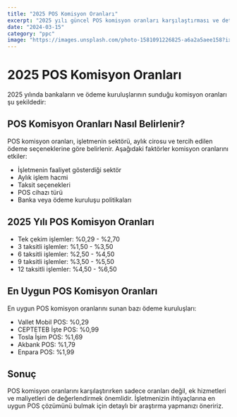```yaml
---
title: "2025 POS Komisyon Oranları"
excerpt: "2025 yılı güncel POS komisyon oranları karşılaştırması ve detaylı analiz."
date: "2024-03-15"
category: "ppc"
image: "https://images.unsplash.com/photo-1581091226825-a6a2a5aee158?ixlib=rb-1.2.1&auto=format&fit=crop&w=800&q=80"
---
```


# 2025 POS Komisyon Oranları

2025 yılında bankaların ve ödeme kuruluşlarının sunduğu komisyon oranları şu şekildedir:

## POS Komisyon Oranları Nasıl Belirlenir?

POS komisyon oranları, işletmenin sektörü, aylık cirosu ve tercih edilen ödeme seçeneklerine göre belirlenir. Aşağıdaki faktörler komisyon oranlarını etkiler:

- İşletmenin faaliyet gösterdiği sektör
- Aylık işlem hacmi
- Taksit seçenekleri
- POS cihazı türü
- Banka veya ödeme kuruluşu politikaları

## 2025 Yılı POS Komisyon Oranları

- Tek çekim işlemler: %0,29 - %2,70
- 3 taksitli işlemler: %1,50 - %3,50
- 6 taksitli işlemler: %2,50 - %4,50
- 9 taksitli işlemler: %3,50 - %5,50
- 12 taksitli işlemler: %4,50 - %6,50

## En Uygun POS Komisyon Oranları

En uygun POS komisyon oranlarını sunan bazı ödeme kuruluşları:

- Vallet Mobil POS: %0,29
- CEPTETEB İşte POS: %0,99
- Tosla İşim POS: %1,69
- Akbank POS: %1,79
- Enpara POS: %1,99

## Sonuç

POS komisyon oranlarını karşılaştırırken sadece oranları değil, ek hizmetleri ve maliyetleri de değerlendirmek önemlidir. İşletmenizin ihtiyaçlarına en uygun POS çözümünü bulmak için detaylı bir araştırma yapmanızı öneririz.